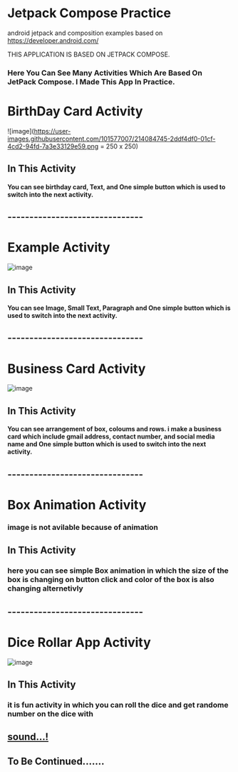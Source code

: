 # Jetpack Compose Practice
android jetpack and composition examples based on https://developer.android.com/

THIS APPLICATION IS BASED ON JETPACK COMPOSE.

<h3>Here You Can See Many Activities Which Are Based On JetPack Compose. 
I Made This App In Practice.</h3>

<h1>BirthDay Card Activity</h1>

![image](https://user-images.githubusercontent.com/101577007/214084745-2ddf4df0-01cf-4cd2-94fd-7a3e33129e59.png = 250 x 250)

<h2>In This Activity</h2>
<h4>
  <p color=green>
    You can see birthday card, Text, and One simple button which is used to switch into the next activity.
  </p>
</h4>

<h2>-------------------------------</h2>

<h1>Example Activity</h1>

![image](https://user-images.githubusercontent.com/101577007/214087342-50a0d165-e907-4c57-b925-f144e8e6e4e9.png)

<h2>In This Activity</h2>
<h4>
  <p color=green>
    You can see Image, Small Text, Paragraph and One simple button which is used to switch into the next activity.
  </p>
</h4>

<h2>-------------------------------</h2>

<h1>Business Card Activity</h1>

![image](https://user-images.githubusercontent.com/101577007/214089575-89d82ace-dfe8-441e-8495-44122a58fcbe.png)

<h2>In This Activity</h2>
<h4>
  <p color=green>
    You can see arrangement of box, coloums and rows.
    i make a business card which include gmail address, contact number, and social media name and One simple button which is used to switch into the next activity.
  </p>
</h4>

<h2>-------------------------------</h2>

<h1>Box Animation Activity</h1>

<h3> image is not avilable because of animation </h3>

<h2>In This Activity</h2>
<h3>
  <p color=green>
   here you can see simple Box animation in which the size of the box is changing on button click and color of the box is also changing alternetivly
   </p>
</h3>

<h2>-------------------------------</h2>

<h1>Dice Rollar App Activity</h1>

![image](https://user-images.githubusercontent.com/101577007/214093418-b009fe9d-5cfb-46d6-ae98-ed108e7ba5fa.png)

<h2>In This Activity</h2>
<h3>
  <p color=green>
   it is fun activity in which you can roll the dice and get randome number on the dice with <h2><u>sound...!</u></h2>
   </p>
</h3>

<h2>To Be Continued.......</h2>
